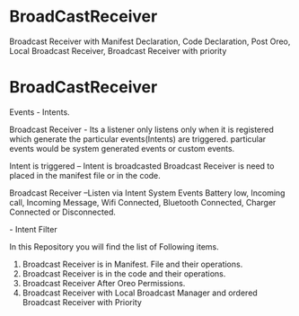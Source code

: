 # BroadCastReceiver
Broadcast Receiver with Manifest Declaration, Code Declaration, Post Oreo, Local Broadcast Receiver, Broadcast Receiver with priority



# BroadCastReceiver 

Events - Intents.

Broadcast Receiver - Its a listener only listens only when it is registered which generate the particular events(Intents) are triggered. particular events would be system generated events or custom events.


Intent is triggered – Intent is broadcasted 
Broadcast Receiver is need to placed in the manifest file or in the code.

Broadcast Receiver –Listen via Intent   System Events Battery low, Incoming call, Incoming Message, Wifi Connected, Bluetooth Connected, Charger Connected or Disconnected.

<receiver exported = false> - Intent Filter 

In this Repository you will find the list of Following items.

1. Broadcast Receiver is in Manifest. File and their operations.
2. Broadcast Receiver is in the code and their operations.
3. Broadcast Receiver After Oreo Permissions.
4. Broadcast Receiver with Local Broadcast Manager and ordered Broadcast Receiver with Priority





